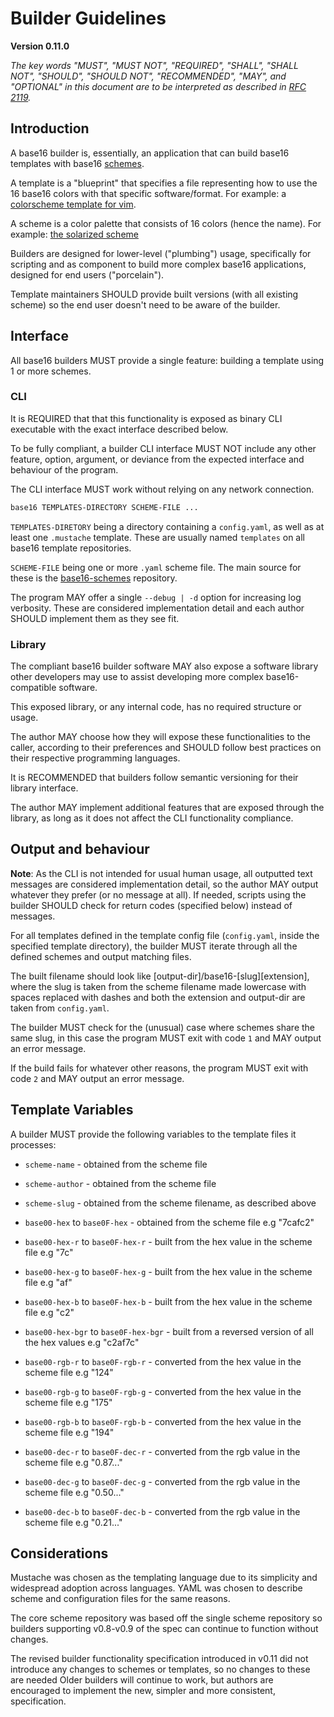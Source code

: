 # Builder Guidelines
**Version 0.11.0**

*The key words "MUST", "MUST NOT", "REQUIRED", "SHALL", "SHALL NOT", "SHOULD",
"SHOULD NOT", "RECOMMENDED",  "MAY", and "OPTIONAL" in this document are to be
interpreted as described in [RFC 2119](https://datatracker.ietf.org/doc/html/rfc2119).*

## Introduction

A base16 builder is, essentially, an application that can build base16
templates with base16 [schemes](./styling.md).

A template is a "blueprint" that specifies a file representing how to use the
16 base16 colors with that specific software/format. For example: a
[colorscheme template for vim](https://github.com/base16-project/base16-vim).

A scheme is a color palette that consists of 16 colors (hence the name). For
example: [the solarized scheme](https://github.com/base16-project/base16-schemes/blob/main/solarized-dark.yaml)

Builders are designed for lower-level ("plumbing") usage, specifically for
scripting and as component to build more complex base16 applications, designed
for end users ("porcelain").

Template maintainers SHOULD provide built versions (with all existing scheme)
so the end user doesn't need to be aware of the builder.

## Interface

All base16 builders MUST provide a single feature: building a template using 1 or more schemes.

### CLI

It is REQUIRED that that this functionality is exposed as binary CLI executable
with the exact interface described below.

To be fully compliant, a builder CLI interface MUST NOT include any other
feature, option, argument, or deviance from the expected interface and
behaviour of the program.

<!-- TODO: For convenience, we make a manpage and set of tests available. All
compliant builders MUST fully conform to these two. -->

The CLI interface MUST work without relying on any network connection.

```bash
base16 TEMPLATES-DIRECTORY SCHEME-FILE ...
```

`TEMPLATES-DIRETORY` being a directory containing a `config.yaml`, as well as at
least one `.mustache` template. These are usually named `templates` on all
base16 template repositories.

`SCHEME-FILE` being one or more `.yaml` scheme file. The main source for these
is the [base16-schemes](https://github.com/base16-project/base16-schemes)
repository.

The program MAY offer a single `--debug | -d` option for increasing log
verbosity. These are considered implementation detail and each author SHOULD
implement them as they see fit.

### Library

The compliant base16 builder software MAY also expose a software library other
developers may use to assist developing more complex base16-compatible
software.

This exposed library, or any internal code, has no required structure or usage.

The author MAY choose how they will expose these functionalities to the caller,
according to their preferences and SHOULD follow best practices on their
respective programming languages.

It is RECOMMENDED that builders follow semantic versioning for their library
interface.

The author MAY implement additional features that are exposed through the
library, as long as it does not affect the CLI functionality compliance.

## Output and behaviour

**Note**: As the CLI is not intended for usual human usage, all outputted text
messages are considered implementation detail, so the author MAY output
whatever they prefer (or no message at all). If needed, scripts using the
builder SHOULD check for return codes (specified below) instead of messages.

For all templates defined in the template config file (`config.yaml`, inside
the specified template directory), the builder MUST iterate through all the
defined schemes and output matching files.

The built filename should look like [output-dir]/base16-[slug][extension],
where the slug is taken from the scheme filename made lowercase with spaces
replaced with dashes and both the extension and output-dir are taken from
`config.yaml`.

The builder MUST check for the (unusual) case where schemes share the same
slug, in this case the program MUST exit with code `1` and MAY output an error
message.

If the build fails for whatever other reasons, the program MUST exit with code
`2` and MAY output an error message.

## Template Variables
A builder MUST provide the following variables to the template files it
processes:

- `scheme-name` - obtained from the scheme file
- `scheme-author` - obtained from the scheme file
- `scheme-slug` - obtained from the scheme filename, as described above

- `base00-hex` to `base0F-hex` - obtained from the scheme file e.g "7cafc2"
- `base00-hex-r` to `base0F-hex-r` - built from the hex value in the scheme file e.g "7c"
- `base00-hex-g` to `base0F-hex-g` - built from the hex value in the scheme file e.g "af"
- `base00-hex-b` to `base0F-hex-b` - built from the hex value in the scheme file e.g "c2"
- `base00-hex-bgr` to `base0F-hex-bgr` - built from a reversed version of all the hex values e.g "c2af7c"

- `base00-rgb-r` to `base0F-rgb-r` - converted from the hex value in the scheme file e.g "124"
- `base00-rgb-g` to `base0F-rgb-g` - converted from the hex value in the scheme file e.g "175"
- `base00-rgb-b` to `base0F-rgb-b` - converted from the hex value in the scheme file e.g "194"
- `base00-dec-r` to `base0F-dec-r` - converted from the rgb value in the scheme file e.g "0.87..."
- `base00-dec-g` to `base0F-dec-g` - converted from the rgb value in the scheme file e.g "0.50..."
- `base00-dec-b` to `base0F-dec-b` - converted from the rgb value in the scheme file e.g "0.21..."

## Considerations
Mustache was chosen as the templating language due to its simplicity and
widespread adoption across languages. YAML was chosen to describe scheme and
configuration files for the same reasons.

The core scheme repository was based off the single scheme repository so
builders supporting v0.8-v0.9 of the spec can continue to function without
changes.

The revised builder functionality specification introduced in v0.11 did not
introduce any changes to schemes or templates, so no changes to these are
needed Older builders will continue to work, but authors are encouraged to
implement the new, simpler and more consistent, specification.
